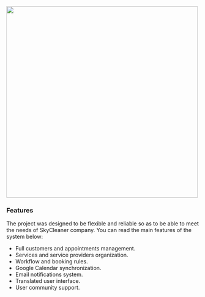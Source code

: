 <img src="https://i.ibb.co/yh7CyXp/Sky-Cleaner.jpg" width="500">


### Features

The project was designed to be flexible and reliable so as to be able to meet the needs of SkyCleaner company.
You can read the main features of the system below:

* Full customers and appointments management.
* Services and service providers organization.
* Workflow and booking rules.
* Google Calendar synchronization.
* Email notifications system.
* Translated user interface.
* User community support.
